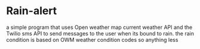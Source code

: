 # Rain-alert
a simple program that uses Open weather map current weather API and the Twilio sms API to send messages to the user when its bound to rain.
the rain condition is based on OWM weather condition codes so anything less 
